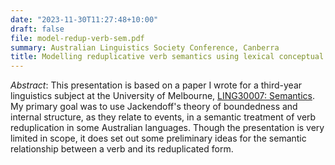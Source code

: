```yaml
---
date: "2023-11-30T11:27:48+10:00"
draft: false
file: model-redup-verb-sem.pdf
summary: Australian Linguistics Society Conference, Canberra
title: Modelling reduplicative verb semantics using lexical conceptual structure
---
```


*Abstract*: This presentation is based on a paper I wrote for a third-year linguistics subject at the University of Melbourne, [LING30007: Semantics](https://handbook.unimelb.edu.au/2025/subjects/ling30007). My primary goal was to use Jackendoff's theory of boundedness and internal structure, as they relate to events, in a semantic treatment of verb reduplication in some Australian languages. Though the presentation is very limited in scope, it does set out some preliminary ideas for the semantic relationship between a verb and its reduplicated form.

